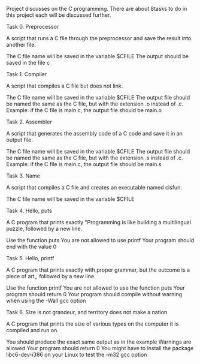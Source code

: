 Project discusses on the C programming. There are about 8tasks to do in this project each will be discussed further.

Task 0. Preprocessor

A script that runs a C file through the preprocessor and save the result into another file.

The C file name will be saved in the variable $CFILE
The output should be saved in the file c

Task 1. Compiler

A script that compiles a C file but does not link.

The C file name will be saved in the variable $CFILE
The output file should be named the same as the C file, but with the extension .o instead of .c.
Example: if the C file is main.c, the output file should be main.o

Task 2. Assembler

A script that generates the assembly code of a C code and save it in an output file.

The C file name will be saved in the variable $CFILE
The output file should be named the same as the C file, but with the extension .s instead of .c.
Example: if the C file is main.c, the output file should be main.s

Task 3. Name

A script that compiles a C file and creates an executable named cisfun.

The C file name will be saved in the variable $CFILE

Task 4. Hello, puts

A C program that prints exactly "Programming is like building a multilingual puzzle, followed by a new line.

Use the function puts
You are not allowed to use printf
Your program should end with the value 0

Task 5. Hello, printf

A C program that prints exactly with proper grammar, but the outcome is a piece of art,, followed by a new line.

Use the function printf
You are not allowed to use the function puts
Your program should return 0
Your program should compile without warning when using the -Wall gcc option

Task 6. Size is not grandeur, and territory does not make a nation

A C program that prints the size of various types on the computer it is compiled and run on.

You should produce the exact same output as in the example
Warnings are allowed
Your program should return 0
You might have to install the package libc6-dev-i386 on your Linux to test the -m32 gcc option
